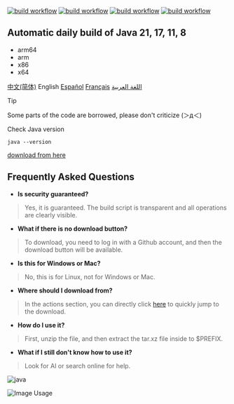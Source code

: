 [![build workflow](https://github.com/9gwk/java/actions/workflows/main.yml/badge.svg)](https://github.com/9gwk/java/actions/workflows/main.yml)
[![build workflow](https://github.com/9gwk/java/actions/workflows/java17.yml/badge.svg)](https://github.com/9gwk/java/actions/workflows/java17.yml)
[![build workflow](https://github.com/9gwk/java/actions/workflows/java11.yml/badge.svg)](https://github.com/9gwk/java/actions/workflows/java11.yml)
[![build workflow](https://github.com/9gwk/java/actions/workflows/java8.yml/badge.svg)](https://github.com/9gwk/java/actions/workflows/java8.yml)
## Automatic daily build of Java 21, 17, 11, 8
- arm64
- arm
- x86
- x64

[中文(简体)](https://github.com/9gwk/java/blob/main/README.md) English [Español](https://github.com/9gwk/java/blob/main/README-ES.md) [Français](https://github.com/9gwk/java/blob/main/README-FR.md) [اللغة العربية](https://github.com/9gwk/java/blob/main/README-AR.md)
> [!TIP]
> Some parts of the code are borrowed, please don't criticize (＞д＜)

Check Java version
```shell
java --version
```

[download from here](https://github.com/9gwk/java/actions)

## Frequently Asked Questions

- **Is security guaranteed?**

> Yes, it is guaranteed. The build script is transparent and all operations are clearly visible.

- **What if there is no download button?**

> To download, you need to log in with a Github account, and then the download button will be available.

- **Is this for Windows or Mac?**

> No, this is for Linux, not for Windows or Mac.

- **Where should I download from?**

> In the actions section, you can directly click [here](https://github.com/9gwk/java/actions) to quickly jump to the download.

- **How do I use it?**

> First, unzip the file, and then extract the tar.xz file inside to $PREFIX.

- **What if I still don't know how to use it?**

> Look for AI or search online for help.

![java](https://archive.biliimg.com/bfs/archive/428cf21229de58009fa8b81edac6f0066ac6552e.jpg)

![Image Usage](https://archive.biliimg.com/bfs/archive/7179bf01b6906116b29d90db6c27c5288ce6c954.jpg)
